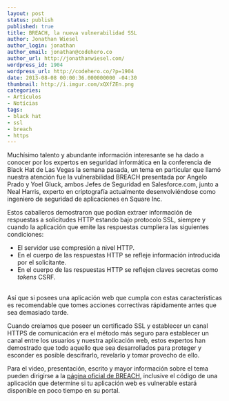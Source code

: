 ```yaml
---
layout: post
status: publish
published: true
title: BREACH, la nueva vulnerabilidad SSL
author: Jonathan Wiesel
author_login: jonathan
author_email: jonathan@codehero.co
author_url: http://jonathanwiesel.com/
wordpress_id: 1904
wordpress_url: http://codehero.co/?p=1904
date: 2013-08-08 00:00:36.000000000 -04:30
thumbnail: http://i.imgur.com/xQXfZEn.png
categories:
- Artículos
- Notícias
tags:
- black hat
- ssl
- breach
- https
---
```

<p>Muchísimo talento y abundante información interesante se ha dado a conocer por los expertos en seguridad informática en la conferencia de Black Hat de Las Vegas la semana pasada, un tema en particular que llamó nuestra atención fue la vulnerabilidad BREACH presentada por Angelo Prado y Yoel Gluck, ambos Jefes de Seguridad en Salesforce.com, junto a Neal Harris, experto en criptografía actualmente desenvolviéndose como ingeniero de seguridad de aplicaciones en Square Inc.</p>

<p>Estos caballeros demostraron que podían extraer información de respuestas a solicitudes HTTP estando bajo protocolo SSL, siempre y cuando la aplicación que emite las respuestas cumpliera las siguientes condiciones:</p>

<ul>
<li>El servidor use compresión a nivel HTTP.</li>
<li>En el cuerpo de las respuestas HTTP se refleje información introducida por el solicitante.</li>
<li>En el cuerpo de las respuestas HTTP se reflejen claves secretas como <em>tokens</em> CSRF.</li>
</ul>

<p></br>
Así que si posees una aplicación web que cumpla con estas características es recomendable que tomes acciones correctivas rápidamente antes que sea demasiado tarde.</p>

<p>Cuando creíamos que poseer un certificado SSL y establecer un canal HTTPS de comunicación era el método más seguro para establecer un canal entre los usuarios y nuestra aplicación web, estos expertos han demostrado que todo aquello que sea desarrollados para proteger y esconder es posible descifrarlo, revelarlo y tomar provecho de ello.</p>

<p>Para el video, presentación, escrito y mayor información sobre el tema pueden dirigirse a la <a href="http://breachattack.com/">página oficial de BREACH</a>, inclusive el código de una aplicación que determine si tu aplicación web es vulnerable estará disponible en poco tiempo en su portal.</p>
